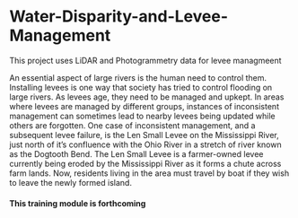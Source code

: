 # Water-Disparity-and-Levee-Management
This project uses LiDAR and Photogrammetry data for levee managmeent

An essential aspect of large rivers is the human need to control them. Installing levees is one way that society has tried to control flooding on large rivers. As levees age, they need to be managed and upkept. In areas where levees are managed by different groups, instances of inconsistent management can sometimes lead to nearby levees being updated while others are forgotten. One case of inconsistent management, and a subsequent levee failure, is the Len Small Levee on the Mississippi River, just north of it’s confluence with the Ohio River in a stretch of river known as the Dogtooth Bend. The Len Small Levee is a farmer-owned levee currently being eroded by the Mississippi River as it forms a chute across farm lands. Now, residents living in the area must travel by boat if they wish to leave the newly formed island.

#### This training module is forthcoming
